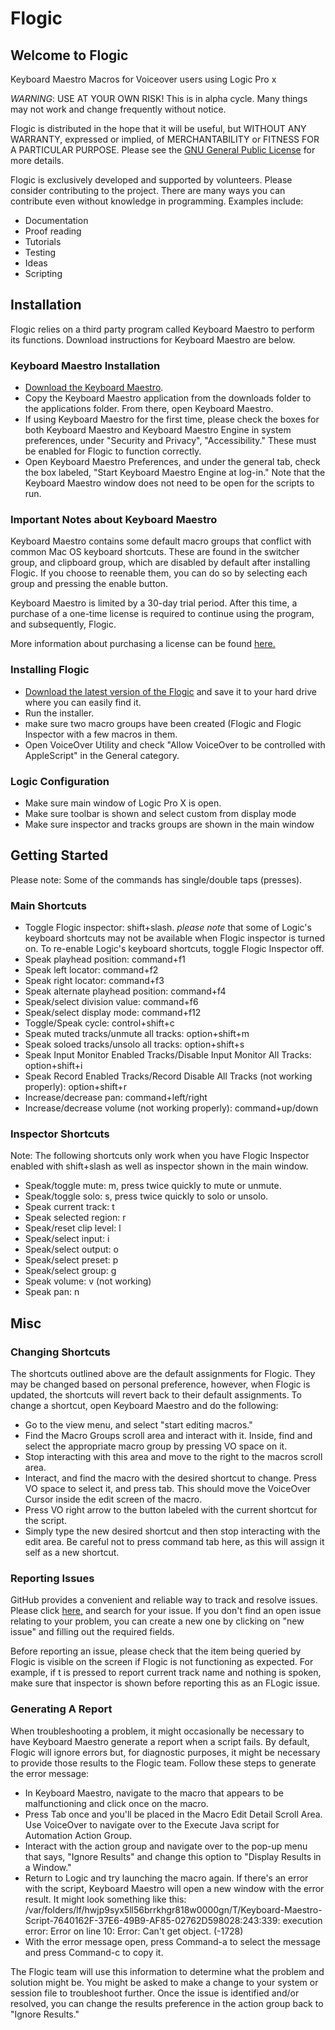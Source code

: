 # Flogic
## Welcome to Flogic
Keyboard Maestro Macros for Voiceover users using Logic Pro x

*WARNING*: USE AT YOUR OWN RISK! This is in alpha cycle. Many things may not work and change frequently without notice.

Flogic is distributed in the hope that it will be useful, but WITHOUT ANY WARRANTY, expressed or implied, of MERCHANTABILITY or FITNESS FOR A PARTICULAR PURPOSE. Please see the [GNU General Public License](http://www.gnu.org/licenses/) for more details.

Flogic is exclusively developed and supported by volunteers. Please consider contributing to the project. There are many ways you can contribute even without knowledge in programming. Examples include:
* Documentation
* Proof reading
* Tutorials
* Testing
* Ideas
* Scripting

## Installation
Flogic relies on a third party program called Keyboard Maestro to perform its functions. Download instructions for Keyboard Maestro are below.

### Keyboard Maestro Installation
* [Download the Keyboard Maestro](https://www.keyboardmaestro.com/).
* Copy the Keyboard Maestro application from the downloads folder to the applications folder. From there, open Keyboard Maestro.
* If using Keyboard Maestro for the first time, please check the boxes for both Keyboard Maestro and Keyboard Maestro Engine in system preferences, under "Security and Privacy", "Accessibility." These must be enabled for Flogic to function correctly.
* Open Keyboard Maestro Preferences, and under the general tab, check the box labeled, "Start Keyboard Maestro Engine at log-in." Note that the Keyboard Maestro window does not need to be open for the scripts to run.

### Important Notes about Keyboard Maestro
Keyboard Maestro contains some default macro groups that conflict with common Mac OS keyboard shortcuts. These are found in the switcher group, and clipboard group, which are disabled by default after installing Flogic. If you choose to reenable them, you can do so by selecting each group and pressing the enable button.

Keyboard Maestro is limited by a 30-day trial period. After this time, a purchase of a one-time license is required to continue using the program, and subsequently, Flogic.

More information about purchasing a license can be found [here.](https://wiki.keyboardmaestro.com/manual/Purchase)

### Installing Flogic
* [Download the latest version of the Flogic](https://codeload.github.com/chigkim/Flogic/zip/master) and save it to your hard drive where you can easily find it.
* Run the installer.
* make sure two macro groups have been created (Flogic and Flogic Inspector with a few macros in them.
* Open VoiceOver Utility and check "Allow VoiceOver to be controlled with AppleScript" in the General category.

### Logic Configuration
* Make sure main window of Logic Pro X is open.
* Make sure toolbar is shown and select custom from display mode
* Make sure inspector and tracks groups are shown in the main window

## Getting Started
Please note: Some of the commands has single/double taps (presses).

### Main Shortcuts
* Toggle Flogic inspector: shift+slash. *please note* that some of Logic's keyboard shortcuts may not be available when Flogic inspector is turned on. To re-enable Logic's keyboard shortcuts, toggle Flogic Inspector off.
* Speak playhead position: command+f1
* Speak left locator: command+f2
* Speak right locator: command+f3
* Speak alternate playhead position: command+f4
* Speak/select division value: command+f6
* Speak/select display mode: command+f12
* Toggle/Speak cycle: control+shift+c
* Speak muted tracks/unmute all tracks: option+shift+m
* Speak soloed tracks/unsolo all tracks: option+shift+s
* Speak Input Monitor Enabled Tracks/Disable Input Monitor All Tracks: option+shift+i
* Speak Record Enabled Tracks/Record Disable All Tracks (not working properly): option+shift+r
* Increase/decrease pan: command+left/right
* Increase/decrease volume (not working properly): command+up/down

### Inspector Shortcuts
Note: The following shortcuts only work when you have Flogic Inspector enabled with shift+slash as well as inspector shown in the main window.

* Speak/toggle mute: m, press twice quickly to mute or unmute.
* Speak/toggle solo: s, press twice quickly to solo or unsolo.
* Speak current track: t
* Speak selected region: r
* Speak/reset clip level: l
* Speak/select input: i
* Speak/select output: o
* Speak/select preset: p
* Speak/select group: g
* Speak volume: v (not working)
* Speak pan: n

## Misc

### Changing Shortcuts
The shortcuts outlined above are the default assignments for Flogic. They may be changed based on personal preference, however, when Flogic is updated, the shortcuts will revert back to their default assignments. To  change a shortcut, open Keyboard Maestro and do the following:

* Go to the view menu, and select "start editing macros."
* Find the Macro Groups scroll area and interact with it. Inside, find and select the appropriate macro group by pressing VO space on it.
* Stop interacting with this area and move to the right to the macros scroll area.
* Interact, and find the macro with the desired shortcut  to change. Press VO space to select it, and press tab. This should move the VoiceOver Cursor  inside the edit screen of the macro.
* Press VO right arrow to the  button labeled with the current shortcut for the script.
* Simply type the new desired shortcut and then stop interacting with the edit area. Be careful not to press command tab here, as this will assign it self as a new shortcut.

### Reporting Issues
GitHub provides a convenient and reliable way to track and resolve issues. Please click [here,](https://github.com/chigkim/flogic/issues) and search for your issue. If you don't find an open issue relating to your problem, you can create a new one by clicking on "new issue" and filling out the required fields.

Before reporting an issue, please check that the item being queried by Flogic is visible on the screen if Flogic is not functioning as expected. For example, if t is pressed to report current track name and nothing is spoken, make sure that inspector is shown before reporting this as an FLogic issue.

### Generating A Report
When troubleshooting a problem, it might occasionally be necessary to have Keyboard Maestro generate a report when a script fails. By default, Flogic will ignore errors but, for diagnostic purposes, it might be necessary to provide those results to the Flogic team. Follow these steps to generate the error message:

* In Keyboard Maestro, navigate to the macro that appears to be malfunctioning and click once on the macro.
* Press Tab once and you'll be placed in the Macro Edit Detail Scroll Area. Use VoiceOver to navigate over to the Execute Java script for Automation Action Group.
* Interact with the action group and navigate over to the pop-up menu that says, "Ignore Results" and change this option to "Display Results in a Window."
* Return to Logic and try launching the macro again. If there's an error with the script, Keyboard Maestro will open a new window with the error result. It might look something like this:  
/var/folders/lf/hwjp9syx5ll56brrkhgr818w0000gn/T/Keyboard-Maestro-Script-7640162F-37E6-49B9-AF85-02762D598028:243:339: execution error: Error on line 10: Error: Can't get object. (-1728)
* With the error message open, press Command-a to select the message and press Command-c to copy it. 

The Flogic team will use this information to determine what the problem and solution might be. You might be asked to make a change to your system or session file to troubleshoot further. Once the issue is identified and/or resolved, you can change the results preference in the action group back to "Ignore Results."
